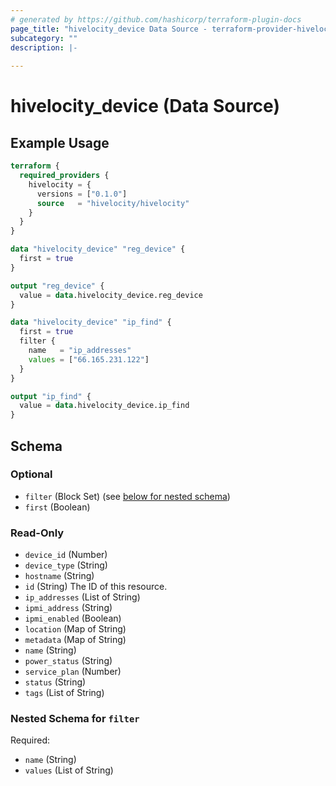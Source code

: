 ```yaml
---
# generated by https://github.com/hashicorp/terraform-plugin-docs
page_title: "hivelocity_device Data Source - terraform-provider-hivelocity"
subcategory: ""
description: |-
  
---
```


# hivelocity_device (Data Source)



## Example Usage

```terraform
terraform {
  required_providers {
    hivelocity = {
      versions = ["0.1.0"]
      source   = "hivelocity/hivelocity"
    }
  }
}

data "hivelocity_device" "reg_device" {
  first = true
}

output "reg_device" {
  value = data.hivelocity_device.reg_device
}

data "hivelocity_device" "ip_find" {
  first = true
  filter {
    name   = "ip_addresses"
    values = ["66.165.231.122"]
  }
}

output "ip_find" {
  value = data.hivelocity_device.ip_find
}
```

<!-- schema generated by tfplugindocs -->
## Schema

### Optional

- `filter` (Block Set) (see [below for nested schema](#nestedblock--filter))
- `first` (Boolean)

### Read-Only

- `device_id` (Number)
- `device_type` (String)
- `hostname` (String)
- `id` (String) The ID of this resource.
- `ip_addresses` (List of String)
- `ipmi_address` (String)
- `ipmi_enabled` (Boolean)
- `location` (Map of String)
- `metadata` (Map of String)
- `name` (String)
- `power_status` (String)
- `service_plan` (Number)
- `status` (String)
- `tags` (List of String)

<a id="nestedblock--filter"></a>
### Nested Schema for `filter`

Required:

- `name` (String)
- `values` (List of String)


